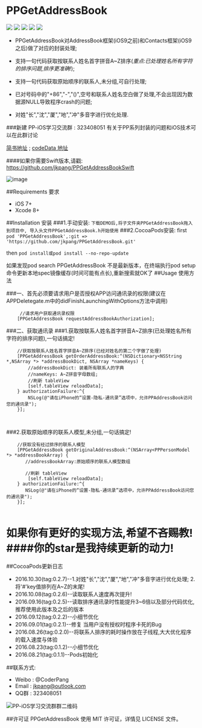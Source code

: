 # PPGetAddressBook
![](https://img.shields.io/badge/platform-iOS-red.svg)  ![](https://img.shields.io/badge/language-Objective--C-orange.svg)  ![](https://img.shields.io/badge/pod-v0.2.7-blue.svg) ![](https://img.shields.io/badge/license-MIT%20License-brightgreen.svg)  ![](https://img.shields.io/badge/weibo-%40CoderPang-yellow.svg)

* PPGetAddressBook对AddressBook框架(iOS9之前)和Contacts框架(iOS9之后)做了对应的封装处理;

* 支持一句代码获取按联系人姓名首字拼音A~Z排序(*重点:已处理姓名所有字符的排序问题,排序更准确!*);
* 支持一句代码获取原始顺序的联系人,未分组,可自行处理;
* 已对号码中的"+86","-","()",空号和联系人姓名空白做了处理,不会出现因为数据源NULL导致程序crash的问题;
* 对姓"长","沈","厦","地","冲"多音字进行优化处理.

###新建 PP-iOS学习交流群 : 323408051 有关于PP系列封装的问题和iOS技术可以在此群讨论

[简书地址](http://www.jianshu.com/p/b51a6125bcff) ; [codeData 地址](http://www.codedata.cn/cdetail/Objective-C/Demo/1471619974294285)

####如果你需要Swift版本,请戳: https://github.com/jkpang/PPGetAddressBookSwift

![image](https://github.com/jkpang/PPGetAddressBook/blob/master/AddressBook.mov.gif)

##Requirements 要求
* iOS 7+
* Xcode 8+

##Installation 安装
###1.手动安装:
`下载DEMO后,将子文件夹PPGetAddressBook拖入到项目中, 导入头文件PPGetAddressBook.h开始使用`
###2.CocoaPods安装:
first
`pod 'PPGetAddressBook',:git => 'https://github.com/jkpang/PPGetAddressBook.git'`

then
`pod install或pod install --no-repo-update`

如果发现pod search PPGetAddressBook 不是最新版本，在终端执行pod setup命令更新本地spec镜像缓存(时间可能有点长),重新搜索就OK了
##Usage 使用方法

###一、首先必须要请求用户是否授权APP访问通讯录的权限(建议在APPDeletegate.m中的didFinishLaunchingWithOptions方法中调用)

```objc
     //请求用户获取通讯录权限
    [PPGetAddressBook requestAddressBookAuthorization];
```
###二、获取通讯录
###1.获取按联系人姓名首字拼音A~Z排序(已处理姓名所有字符的排序问题),一句话搞定!

```objc
    //获取按联系人姓名首字拼音A~Z排序(已经对姓名的第二个字做了处理)
    [PPGetAddressBook getOrderAddressBook:^(NSDictionary<NSString *,NSArray *> *addressBookDict, NSArray *nameKeys) {
        //addressBookDict: 装着所有联系人的字典
        //nameKeys: A~Z拼音字母数组;
        //刷新 tableView       
        [self.tableView reloadData];
    } authorizationFailure:^{
        NSLog(@"请在iPhone的“设置-隐私-通讯录”选项中，允许PPAddressBook访问您的通讯录");
    }];

   
```
###2.获取原始顺序的联系人模型,未分组,一句话搞定!

```objc
    //获取没有经过排序的联系人模型
    [PPGetAddressBook getOriginalAddressBook:^(NSArray<PPPersonModel *> *addressBookArray) {
       //addressBookArray:原始顺序的联系人模型数组
       
       //刷新 tableView       
        [self.tableView reloadData];
    } authorizationFailure:^{
       NSLog(@"请在iPhone的“设置-隐私-通讯录”选项中，允许PPAddressBook访问您的通讯录");
    }];
    
```

如果你有更好的实现方法,希望不吝赐教!
####你的star是我持续更新的动力!
===
##CocoaPods更新日志
* 2016.10.30(tag:0.2.7)--1.对姓"长","沈","厦","地","冲"多音字进行优化处理; 2.将'#'key值排列在A~Z的末尾!
* 2016.10.08(tag:0.2.6)--读取联系人速度再次提升!
* 2016.09.16(tag:0.2.5)--读取排序通讯录时性能提升3~6倍以及部分代码优化,推荐使用此版本及之后的版本
* 2016.09.12(tag:0.2.2)--小细节优化
* 2016.09.01(tag:0.2.1)--修复 当用户没有授权时程序卡死的Bug
* 2016.08.26(tag:0.2.0)--将联系人排序的耗时操作放在子线程,大大优化程序的载入速度与体验
* 2016.08.23(tag:0.1.2)--小细节优化
* 2016.08.21(tag:0.1.1)--Pods初始化

##联系方式:
* Weibo : @CoderPang
* Email : jkpang@outlook.com
* QQ群 : 323408051

![PP-iOS学习交流群群二维码](https://github.com/jkpang/PPCounter/blob/master/PP-iOS%E5%AD%A6%E4%B9%A0%E4%BA%A4%E6%B5%81%E7%BE%A4%E7%BE%A4%E4%BA%8C%E7%BB%B4%E7%A0%81.png)

##许可证
PPGetAddressBook 使用 MIT 许可证，详情见 LICENSE 文件。





